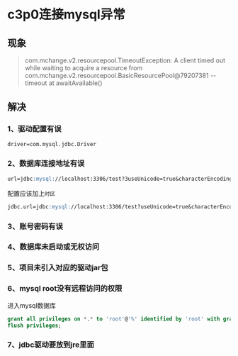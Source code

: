 # c3p0连接mysql异常

## 现象

> com.mchange.v2.resourcepool.TimeoutException: A client timed out while waiting to acquire a resource from com.mchange.v2.resourcepool.BasicResourcePool@79207381 -- timeout at awaitAvailable()

## 解决
### 1、驱动配置有误
```markdown
driver=com.mysql.jdbc.Driver
```

### 2、数据库连接地址有误
```markdown
url=jdbc:mysql://localhost:3306/test?3useUnicode=true&characterEncoding=utf8
```

配置应该加上`时区`

```markdown
jdbc.url=jdbc:mysql://localhost:3306/test?useUnicode=true&characterEncoding=utf8&useSSL=false&serverTimezone=Asia/Shanghai
```

### 3、账号密码有误

### 4、数据库未启动或无权访问

### 5、项目未引入对应的驱动jar包

### 6、mysql root没有远程访问的权限
进入mysql数据库
```sql
grant all privileges on *.* to 'root'@'%' identified by 'root' with grant option;
flush privileges;
```

### 7、jdbc驱动要放到jre里面
<comment/>
<ad/>